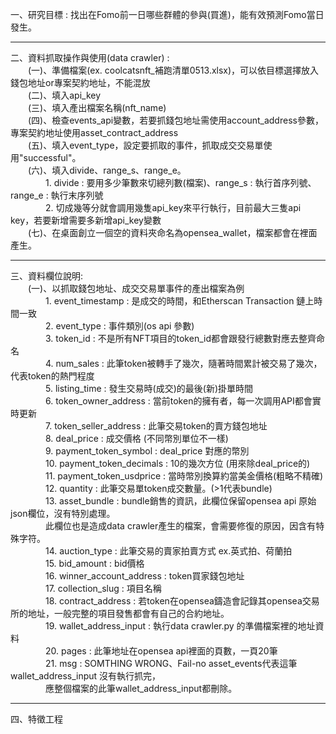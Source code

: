 一、研究目標 : 找出在Fomo前一日哪些群體的參與(買進)，能有效預測Fomo當日發生。<br>

------
二、資料抓取操作與使用(data crawler) :<br>
&ensp;&ensp;&ensp;&ensp;(一)、準備檔案(ex. coolcatsnft_補跑清單0513.xlsx)，可以依目標選擇放入錢包地址or專案契約地址，不能混放<br>
&ensp;&ensp;&ensp;&ensp;(二)、填入api_key<br>
&ensp;&ensp;&ensp;&ensp;(三)、填入產出檔案名稱(nft_name)<br>
&ensp;&ensp;&ensp;&ensp;(四)、檢查events_api變數，若要抓錢包地址需使用account_address參數，專案契約地址使用asset_contract_address<br>
&ensp;&ensp;&ensp;&ensp;(五)、填入event_type，設定要抓取的事件，抓取成交交易單使用"successful"。<br>
&ensp;&ensp;&ensp;&ensp;(六)、填入divide、range_s、range_e。<br>
&ensp;&ensp;&ensp;&ensp;&ensp;&ensp;&ensp;&ensp;1. divide : 要用多少筆數來切總列數(檔案)、range_s : 執行首序列號、range_e : 執行末序列號<br>
&ensp;&ensp;&ensp;&ensp;&ensp;&ensp;&ensp;&ensp;2. 切成幾等分就會調用幾隻api_key來平行執行，目前最大三隻api key，若要新增需要多新增api_key變數<br>
&ensp;&ensp;&ensp;&ensp;(七)、在桌面創立一個空的資料夾命名為opensea_wallet，檔案都會在裡面產生。<br>

------
三、資料欄位說明:<br>
&ensp;&ensp;&ensp;&ensp;(一)、以抓取錢包地址、成交交易單事件的產出檔案為例<br>
&ensp;&ensp;&ensp;&ensp;&ensp;&ensp;&ensp;&ensp;1. event_timestamp :  是成交的時間，和Etherscan Transaction 鏈上時間一致<br>
&ensp;&ensp;&ensp;&ensp;&ensp;&ensp;&ensp;&ensp;2. event_type : 事件類別(os api 參數)<br>
&ensp;&ensp;&ensp;&ensp;&ensp;&ensp;&ensp;&ensp;3. token_id : 不是所有NFT項目的token_id都會跟發行總數對應去整齊命名<br>
&ensp;&ensp;&ensp;&ensp;&ensp;&ensp;&ensp;&ensp;4. num_sales : 此筆token被轉手了幾次，隨著時間累計被交易了幾次，代表token的熱門程度<br>
&ensp;&ensp;&ensp;&ensp;&ensp;&ensp;&ensp;&ensp;5. listing_time : 發生交易時(成交)的最後(新)掛單時間<br>
&ensp;&ensp;&ensp;&ensp;&ensp;&ensp;&ensp;&ensp;6. token_owner_address : 當前token的擁有者，每一次調用API都會實時更新<br>
&ensp;&ensp;&ensp;&ensp;&ensp;&ensp;&ensp;&ensp;7. token_seller_address : 此筆交易token的賣方錢包地址<br>
&ensp;&ensp;&ensp;&ensp;&ensp;&ensp;&ensp;&ensp;8. deal_price : 成交價格 (不同幣別單位不一樣)<br>
&ensp;&ensp;&ensp;&ensp;&ensp;&ensp;&ensp;&ensp;9. payment_token_symbol : deal_price 對應的幣別<br>
&ensp;&ensp;&ensp;&ensp;&ensp;&ensp;&ensp;&ensp;10. payment_token_decimals : 10的幾次方位 (用來除deal_price的)<br>
&ensp;&ensp;&ensp;&ensp;&ensp;&ensp;&ensp;&ensp;11. payment_token_usdprice : 當時幣別換算約當美金價格(粗略不精確)<br>
&ensp;&ensp;&ensp;&ensp;&ensp;&ensp;&ensp;&ensp;12. quantity : 此筆交易單token成交數量。(>1代表bundle)<br>
&ensp;&ensp;&ensp;&ensp;&ensp;&ensp;&ensp;&ensp;13. asset_bundle : bundle銷售的資訊，此欄位保留opensea api 原始json欄位，沒有特別處理。<br>
&ensp;&ensp;&ensp;&ensp;&ensp;&ensp;&ensp;&ensp;此欄位也是造成data crawler產生的檔案，會需要修復的原因，因含有特殊字符。<br>
&ensp;&ensp;&ensp;&ensp;&ensp;&ensp;&ensp;&ensp;14. auction_type : 此筆交易的賣家拍賣方式 ex.英式拍、荷蘭拍<br>
&ensp;&ensp;&ensp;&ensp;&ensp;&ensp;&ensp;&ensp;15. bid_amount : bid價格<br>
&ensp;&ensp;&ensp;&ensp;&ensp;&ensp;&ensp;&ensp;16. winner_account_address : token買家錢包地址<br>
&ensp;&ensp;&ensp;&ensp;&ensp;&ensp;&ensp;&ensp;17. collection_slug : 項目名稱<br>
&ensp;&ensp;&ensp;&ensp;&ensp;&ensp;&ensp;&ensp;18. contract_address : 若token在opensea鑄造會記錄其opensea交易所的地址，一般完整的項目發售都會有自己的合約地址。<br>
&ensp;&ensp;&ensp;&ensp;&ensp;&ensp;&ensp;&ensp;19. wallet_address_input : 執行data crawler.py 的準備檔案裡的地址資料<br>
&ensp;&ensp;&ensp;&ensp;&ensp;&ensp;&ensp;&ensp;20. pages : 此筆地址在opensea api裡面的頁數，一頁20筆<br>
&ensp;&ensp;&ensp;&ensp;&ensp;&ensp;&ensp;&ensp;21. msg : SOMTHING WRONG、Fail-no asset_events代表這筆 wallet_address_input 沒有執行抓完，<br>
&ensp;&ensp;&ensp;&ensp;&ensp;&ensp;&ensp;&ensp;應整個檔案的此筆wallet_address_input都刪除。<br>

------
四、特徵工程
        
